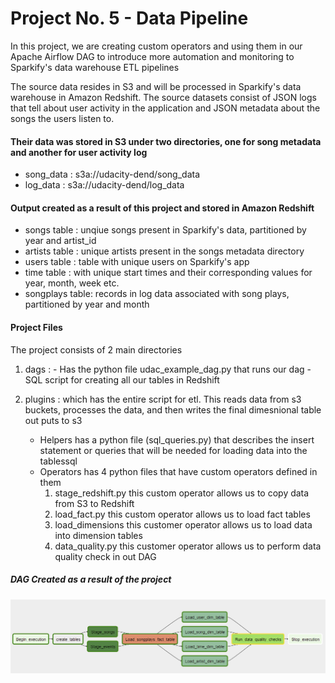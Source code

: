 # Project No. 5 - Data Pipeline 

In this project, we are creating custom operators and using them in our Apache Airflow DAG to introduce more automation and monitoring to Sparkify's data warehouse ETL pipelines 

The source data resides in S3 and will be processed in Sparkify's data warehouse in Amazon Redshift. The source datasets consist of JSON logs that tell about user activity in the application and JSON metadata about the songs the users listen to.

#### Their data was stored in S3 under two directories, one for song metadata and another for user activity log

- song_data : s3a://udacity-dend/song_data
- log_data : s3a://udacity-dend/log_data

#### Output created as a result of this project and stored in Amazon Redshift
- songs table : unqiue songs present in Sparkify's data, partitioned by year and artist_id
- artists table : unique artists present in the songs metadata directory
- users table : table with unique users on Sparkify's app
- time table : with unique start times and their corresponding values for year, month, week etc.
- songplays table: records in log data associated with song plays, partitioned by year and month

#### Project Files
The project consists of 2 main directories

1. dags :
		- Has the python file udac_example_dag.py that runs our dag 
        - SQL script for creating all our tables in Redshift

2. plugins : which has the entire script for etl. This reads data from s3 buckets, processes the data, and then writes the final dimesnional table out puts to s3
    -  Helpers has a python file (sql_queries.py) that describes the insert statement or queries that will be needed for loading data into the tablessql
    -  Operators has 4 python files that have custom operators defined in them
        1. stage_redshift.py this custom operator allows us to copy data from S3 to Redshift
        2. load_fact.py this custom operator allows us to load fact tables
        3. load_dimensions this customer operator allows us to load data into dimension tables
        4. data_quality.py this customer operator allows us to perform data quality check in out DAG

##### DAG Created as a result of the project
![Screenshot](https://github.com/MalvikaBodh/Data-Engineering/blob/main/Project%205:%20Data%20Pipeline/Capture.PNG)
